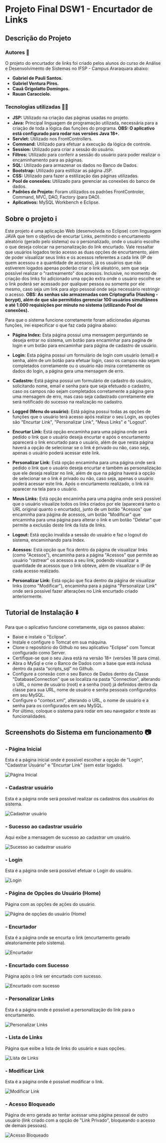 # Projeto Final DSW1 - Encurtador de Links

## Descrição do Projeto

### Autores 👤

O projeto do encurtador de links foi criado pelos alunos do curso de Análise e Desenvolvimento de Sistemas no IFSP - Campus Araraquara abaixo:
- **Gabriel de Pauli Santos.**
- **Gabriel Ventura Pires.**
- **Cauã Grigolatto Domingos.**
- **Rauan Caracciolo.**

### Tecnologias utilizadas 👩‍💻

- **JSP:** Utilizado na criação das páginas usadas no projeto.
- **Java:** Principal linguagem de programação utilizada, necessária para a criação de toda a lógica das funções do programa. **OBS: O aplicativo está configurado para rodar nas versões Java 18+.**
- **Servlet:** Utilizado nos FrontControllers.
- **Command:** Utilizado para efetuar a execução da lógica de controle.
- **Session:** Utilizado para criar a sessão do usuário.
- **Filtros:** Utilizado para conferir a sessão do usuário para poder realizar o encaminhamento para as páginas.
- **SQL:** Utilizado para armazenar os dados no Banco de Dados.
- **Bootstrap:** Utilizado para estilizar as página JSP.
- **CSS:** Utilizado para fazer a estilização das páginas utilizadas.
- **Pool de conexões:** Utilizado para gerenciar as conexões do banco de dados. 
- **Padrões de Projeto:** Foram utilizados os padrões FrontControler, Command, MVC, DAO, Factory (para DAO).
- **Aplicativos:** MySQL Workbench e Eclipse.

## Sobre o projeto ℹ

Este projeto é uma aplicação Web (desenvolvida no Eclipse) com linguagem JAVA que tem o objetivo de encurtar Links, permitindo o encurtamento aleatório (gerado pelo sistema) ou o personalizado, onde o usuário escolhe o que deseja colocar na personalização do link encurtado. Vale ressaltar que usuários logados terão acesso as duas opções de encurtamento, além de poder visualizar seus links e os acessos referentes a cada link (IP de quem acessou e a quantidade de acessos), já os usuários que não estiverem logados apenas poderão criar o link aleatório, sem que seja possível realizar o "rastreamento" dos acessos. Inclusive, no momento de criação dos links foi adicionado uma opção extra onde o usuário escolhe se o link poderá ser acessado por qualquer pessoa ou somente por ele mesmo, caso seja um link para algo pessoal onde seja necessário restringir o acesso. **OBS: As senhas são armazenadas com Criptografia (Hashing - bcrypt), além de que são permitidos gerenciar 100 usuários simultâneos e até 1.000 requisições por minuto no sistema (utilizando Pool de conexões).**

Para que o sistema funcione corretamente foram adicionadas algumas funções, irei especificar o que faz cada página abaixo:

- **Página Index:** Esta página possui uma mensagem perguntando se deseja entrar no sistema, um botão para encaminhar para pagina de login e um botão para encaminhar para página de cadastro de usuário.

- **Login:** Esta página possui um formulário de login com usuário (email) e senha, além de um botão para efetuar login, caso os campos não sejam completados corretamente ou o usuário não insira corretamente os dados do login, a página gera uma mensagem de erro.

- **Cadastro:** Está página possui um formulário de cadastro do usuário, solicitando nome, email e senha para que seja efetuado o cadastro, caso os campos não sejam completados corretamente a página gera uma mensagem de erro, mas caso seja cadastrado corretamente ele será notificado do sucesso na realização no cadastro.

- **Logged (Menu do usuário):** Está página possui todas as opções de funções que o usuário terá acesso após realizar o seu Login, as opções são "Encurtar Link", "Personalizar Link", "Meus Links" e "Logout".

- **Encurtar Link:** Está opção encaminha para uma página onde será pedido o link que o usuário deseja encurtar e após o encurtamento aparecerá o link encurtado para o usuário, além de que nesta página haverá a opção de selecionar se o link é privado ou não, caso seja, apenas o usuário poderá acessar este link.

- **Personalizar Link:** Está opção encaminha para uma página onde será pedido o link que o usuário deseja encurtar e também as personalização que ele deseja realizar no link, além de que na página haverá a opção de selecionar se o link é privado ou não, caso seja, apenas o usuário poderá acessar este link. Após o encurtamento realizado, o link irá aparecer na tela para o usuário.

- **Meus Links:** Está opção encaminha para uma página onde será possível que o usuário visualize todos os links criados por ele (aparecerá tanto o URL original quanto o encurtado), junto de um botão "Acessos" que encaminha para página de acessos, um botão "Modificar" que encaminha para uma página para alterar o link e um botão "Deletar" que permite a exclusão deste link da lista de links.

- **Logout:** Está opção invalida a sessão do usuário e faz o logout do sistema, encaminhando para Index.

- **Acessos:** Está opção que fica dentro da página de visualizar links (como "Acessos"), encaminha para a página "Acessos" que permite ao usuário "rastrear" os acessos a seu link, podendo visualizar a quantidade de acessos que o link obteve, além de visualizar o IP de cada acesso realizado.
 
- **Personalizar Link:** Está opção que fica dentro da página de visualizar links (como "Modificar"), encaminha para a página "Personalizar Link" onde será possível fazer alterações no Link encurtado criado anteriormente.

## Tutorial de Instalação ⬇️

Para que o aplicativo funcione corretamente, siga os passos abaixo:

- Baixe e instale o "Eclipse".
- Instale e configure o Tomcat em sua máquina. 
- Clone o repositório do Github no seu aplicativo "Eclipse" com Tomcat configurado como Server.
- Certifique-se que o seu Java está na versão 18+ (versões 18 para cima).
- Abra o MySql e crie o Banco de Dados com a base que está inclusa dentro da pasta “scripts_sql” no Github.
- Configure a conexão com o seu Banco de Dados dentro da Classe "DatabaseConnection" que se localiza na pasta "Connection", alterando o URL, o nome de usuário (root) e a senha (root) já definidos dentro da classe para sua URL, nome de usuário e senha pessoais configurados em seu MySQL.
- Configure o "context.xml", alterando o URL, o nome de usuário e a senha para os configurados em seu MySQL.
- Por último, coloque o sistema para rodar em seu navegador e teste as funcionalidades.

## Screenshots do Sistema em funcionamento 📷

### - Página Inicial

Esta é a página inicial onde é possível escolher a opção de "Login", "Cadastrar Usuário" e "Encurtar Link" (sem estar logado).

![Página Inicial](prints/print_inicial.png)

### - Cadastrar usuário

Esta é a página onde será possível realizar os cadastros dos usuários do sistema.

![Cadastrar usuário](prints/print_cadastro.png)

### - Sucesso ao cadastrar usuário

Aqui exibe a mensagem de sucesso ao cadastrar um usuário.

![Sucesso ao cadastrar usuário](prints/print_sucesso_usuario.png)

### - Login

Esta é a página onde será possível efetuar o Login do usuário.

![Login](prints/print_login.png)

### - Página de Opções do Usuário (Home)

Página com as opções de ações do usuário.

![Página de opções do usuário (Home)](prints/home.png)

### - Encurtador

Esta é a página onde se encurta o link (encurtamento gerado aleatoriamente pelo sistema).

![Encurtador](prints/print_encurtador.png)

### - Encurtado com Sucesso

Página após o link ser encurtado com sucesso.

![Encurtado com sucesso](prints/print_encurtado_sucesso.png)

### - Personalizar Links

Esta é a página onde é possível a personalização do link para o encurtamento.

![Personalizar Links](prints/print_personalizar.png)

### - Lista de Links

Página que exibe a lista de links do usuário e suas opções.

![Lista de Links](prints/print_links.png)

### - Modificar Link

Esta é a página onde é possível modificar o link.

![Modificar Link](prints/print_modificar.png)

### - Acesso Bloqueado

Página de erro gerada ao tentar acessar uma página pessoal de outro usuário (link criado com a opção de "Link Privado", bloqueando o acesso de demais pessoas).

![Acesso Bloqueado](prints/print_acesso_bloqueado.png)
